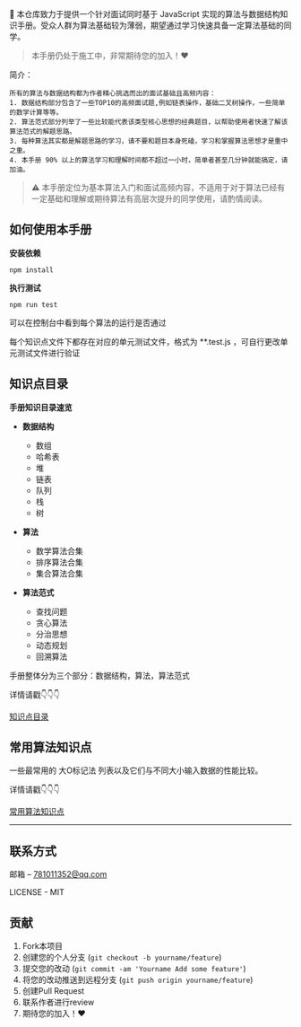 🚀 本仓库致力于提供一个针对面试同时基于 JavaScript 实现的算法与数据结构知识手册。受众人群为算法基础较为薄弱，期望通过学习快速具备一定算法基础的同学。

> 本手册仍处于施工中，非常期待您的加入！❤️

简介：
```
所有的算法与数据结构都为作者精心挑选而出的面试基础且高频内容：
1. 数据结构部分包含了一些TOP10的高频面试题,例如链表操作，基础二叉树操作，一些简单的数学计算等等。
2. 算法范式部分列举了一些比较能代表该类型核心思想的经典题目，以帮助使用者快速了解该算法范式的解题思路。
3. 每种算法其实都是解题思路的学习，请不要和题目本身死磕，学习和掌握算法思想才是重中之重。
4. 本手册 90% 以上的算法学习和理解时间都不超过一小时，简单者甚至几分钟就能搞定，请加油。
```
> ⚠️ 本手册定位为基本算法入门和面试高频内容，不适用于对于算法已经有一定基础和理解或期待算法有高层次提升的同学使用，请酌情阅读。

## 如何使用本手册

**安装依赖**
```
npm install
```
**执行测试**

```
npm run test
```
可以在控制台中看到每个算法的运行是否通过

每个知识点文件下都存在对应的单元测试文件，格式为 **.test.js ，可自行更改单元测试文件进行验证

## 知识点目录


**手册知识目录速览**
- **数据结构**
  - 数组
  - 哈希表
  - 堆
  - 链表
  - 队列
  - 栈
  - 树

- **算法**
  - 数学算法合集
  - 排序算法合集
  - 集合算法合集

- **算法范式**
  - 查找问题
  - 贪心算法
  - 分治思想
  - 动态规划
  - 回溯算法

手册整体分为三个部分：数据结构，算法，算法范式

详情请戳👇👇👇

[知识点目录](FileStructure.md)

## 常用算法知识点
一些最常用的 大O标记法 列表以及它们与不同大小输入数据的性能比较。

详情请戳👇👇👇

[常用算法知识点](Informations.md)

---

## 联系方式

邮箱 – 781011352@qq.com

LICENSE - MIT

## 贡献
1. Fork本项目
2. 创建您的个人分支 (`git checkout -b yourname/feature`)
3. 提交您的改动 (`git commit -am 'Yourname Add some feature'`)
4. 将您的改动推送到远程分支 (`git push origin yourname/feature`)
5. 创建Pull Request
6. 联系作者进行review
7. 期待您的加入！❤️